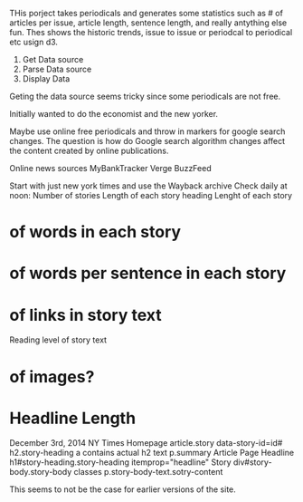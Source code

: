 THis porject takes periodicals and generates some statistics such as # of articles per issue, article length, sentence length, and really antything else fun. Thes shows the historic trends, issue to issue or periodcal to periodical etc usign d3.


1) Get Data source
2) Parse Data source
3) Display Data



Geting the data source seems tricky since some periodicals are not free.

Initially wanted to do the economist and the new yorker.

Maybe use online free periodicals and throw in markers for google search changes. The question is how do Google search algorithm changes affect the content created by online publications.

Online news sources
MyBankTracker
Verge
BuzzFeed


Start with just new york times and use the Wayback archive
Check daily at noon:
Number of stories
Length of each story heading
Lenght of each story
# of words in each story
# of words per sentence in each story
# of links in story text
Reading level of story text
# of images?
# Headline Length


December 3rd, 2014
NY Times
Homepage
	article.story data-story-id=id#
	h2.story-heading
		a contains actual h2 text
	p.summary
Article Page
	Headline
		h1#story-heading.story-heading itemprop="headline"
	Story
		div#story-body.story-body
			classes p.story-body-text.sotry-content


This seems to not be the case for earlier versions of the site.

